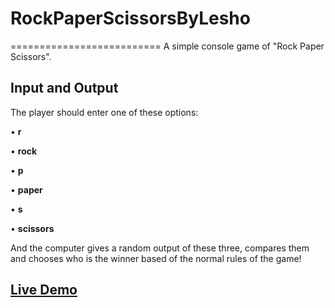 # RockPaperScissorsByLesho
==========================
A simple console game of "Rock Paper Scissors".
## Input and Output
The player should enter one of these options:  

• **r** 

• **rock** 

• **p** 

• **paper**  

• **s**

• **scissors** 


And the computer gives a random output of these three, compares them and chooses who is the winner based of the normal rules of the game!
<a href="https://replit.com/@PietrGospodinov/RockPaperScissorsByLesho#main.py">
## Live Demo
</a>

